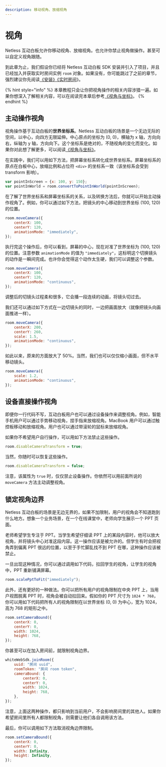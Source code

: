 ```yaml
---
description: 移动视角、放缩视角
---
```


# 视角

Netless 互动白板允许你移动视角、放缩视角。也允许你禁止视角做操作。甚至可以自定义视角跟随。

到此章为止，我们假设你已经将 Netless 互动白板 SDK 安装并引入了项目，并且已经加入并获取实时房间实例 `room` 对象。如果没有，你可能跳过了之前的章节，强烈建议你先阅读[《安装》](https://developer.netless.link/javascript/installation)[《实时房间](https://developer.netless.link/javascript/realtime-room)》。

{% hint style="info" %}
本章教程只会让你把视角操作的相关内容涉猎一遍。如果你想深入了解相关内容，可以在阅读完本章后参考[《视角与坐标》](https://developer.netless.link/documents/client/view-and-coordinates)。
{% endhint %}

## 主动操作视角

视角操作基于互动白板的**世界坐标系**。Netless 互动白板的场景是一个无边无际的空间，以中心，向四方无限延伸。中心原点的坐标为 \(0, 0\)，横轴为 x 轴，方向向右，纵轴为 y 轴，方向向下。这个坐标系是绝对的，不随视角的变化而变化。如果你对此想了解更多，可以阅读[《视角与坐标》](https://developer.netless.link/documents/client/view-and-coordinates)。

在实践中，我们可以用如下方法，把屏幕坐标系转化成世界坐标系。屏幕坐标系的原点在白板中心，放缩比例和占位符 `<div>` 的坐标系一致（该坐标系会受到 transform 影响）。

```javascript
var pointInScreen = {x: 100, y: 150};
var pointInWorld = room.convertToPointInWorld(pointInScreen);
```

在了解了世界坐标系和屏幕坐标系的关系，以及转换方法后，你就可以开始主动操作视角了。例如，你可以通过如下方法，把镜头的中心移动到世界坐标 \(100, 120\) 的位置。

```javascript
room.moveCamera({
    centerX: 100,
    centerY: 120,
    animationMode: "immediately",
});
```

执行完这个操作后，你可以看到，屏幕的中心，现在对准了世界坐标为 \(100, 120\) 的位置。注意参数 `animationMode` 的值为 `"immediately"`，这标明这个切换镜头的动作是一瞬间完成。也许你会觉得这个动作太生硬，我们可以调整这个参数。

```javascript
room.moveCamera({
    centerX: 100,
    centerY: 120,
    animationMode: "continuous",
});
```

调整后的切镜头过程柔和很多，它会播一段连续的动画，将镜头切过去。

我们还可以通过如下方式在一边切镜头的同时，一边把画面放大（就像把镜头向画面推进一样）。

```javascript
room.moveCamera({
    centerX: 200,
    centerY: 260,
    scale: 1.5,
    animationMode: "continuous",
});
```

如此以来，原来的方面放大了 50%。当然，我们也可以仅仅缩小画面，但不水平移动镜头。

```javascript
room.moveCamera({
    scale: 1.2,
    animationMode: "continuous",
});
```

## 设备直接操作视角

即便你一行代码不写，互动白板用户也可以通过设备操作来调整视角。例如，智能手机用户可以通过手势移动视角，捏手指来放缩视角。MacBook 用户可以通过触控板移动和放缩视角。用户也可以通过带滚轮的鼠标来放缩视角。

如果你不希望用户自行操作，可以用如下方法禁止这些操作。

```javascript
room.disableCameraTransform = true;
```

当然，你随时可以恢复这些操作。

```javascript
room.disableCameraTransform = false;
```

注意，该属性为 `true` 时，仅仅禁止设备操作。你依然可以用前面所说的 `moveCamera` 方法主动调整视角。

## 锁定视角边界

Netless 互动白板的场景是无边无界的，如果不加限制，用户的视角会不知道跑到什么地方。想象一个业务场景，在一个在线课堂中，老师向学生展示一个 PPT 页面。

老师希望学生专注于 PPT。当学生希望仔细读 PPT 上的某段内容时，他可以放大视角，并将镜头中心对准这段内容。这一操作应该是被允许的。但学生有时会把视角弄到偏离 PPT 很远的位置，以至于手忙脚乱找不到 PPT 在哪，这种操作应该被禁止。

一旦出现这种情况，你可以通过调用如下代码，拉回学生的视角，让学生的视角中，PPT 重新铺满屏幕。

```javascript
room.scalePptToFit("immediately");
```

此外，还有更好的一种做法。你可以把所有用户的视角限制在中央 PPT 上，当用户视图脱离 PPT 时，视角会被自动拉回来。假如你的 PPT 尺寸为 `1024 * 768`，你可以用如下代码把所有人的视角限制在以世界坐标 \(0, 0\) 为中心，宽为 1024，高为 768 的矩形之中。

```javascript
room.setCameraBound({
    centerX: 0,
    centerY: 0,
    width: 1024,
    height: 768,
});
```

你甚至可以在加入房间前，就限制视角边界。

```javascript
whiteWebSdk.joinRoom({
    uuid: "房间 uuid",
    roomToken: "房间 room token",
    cameraBound: {
        centerX: 0,
        centerY: 0,
        width: 1024,
        height: 768,
    },
});
```

注意，上面这两种操作，都只影响到当前用户，不会影响房间里的其他人。如果你希望房间里所有人都限制视角，则需要让他们各自调用该方法。

最后，你可以调用如下方法取消视角边界限制。

```javascript
room.setCameraBound({
    centerX: 0,
    centerY: 0,
    width: Infinity,
    height: Infinity,
});
```




